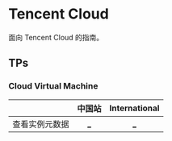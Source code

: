 # Tencent Cloud

面向 Tencent Cloud 的指南。

## TPs

### Cloud Virtual Machine

||中国站|International|
|:--:|:--:|:--:|
|查看实例元数据|[_](https://cloud.tencent.com/document/product/213/4934)|[_](https://www.tencentcloud.com/zh/document/product/213/4934)|
